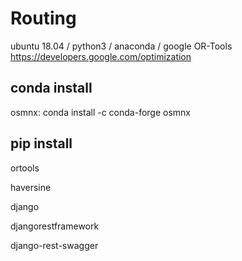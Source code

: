 # Routing

ubuntu 18.04 /
python3 /
anaconda /
google OR-Tools https://developers.google.com/optimization

## conda install 
osmnx: conda install -c conda-forge osmnx

## pip install 
ortools

haversine


django

djangorestframework

django-rest-swagger

